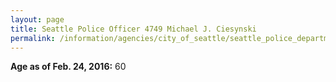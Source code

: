 ```yaml
---
layout: page
title: Seattle Police Officer 4749 Michael J. Ciesynski
permalink: /information/agencies/city_of_seattle/seattle_police_department/copbook/4749/
---
```


**Age as of Feb. 24, 2016:** 60
